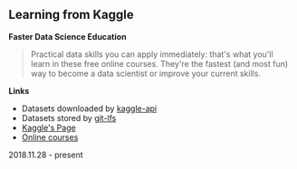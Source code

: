 ## Learning from Kaggle
**Faster Data Science Education**
> Practical data skills you can apply immediately: that's what you'll learn in these free online courses.
> They're the fastest (and most fun) way to become a data scientist or improve your current skills.

**Links**
- Datasets downloaded by [kaggle-api](https://github.com/Kaggle/kaggle-api)
- Datasets stored by [git-lfs](https://git-lfs.github.com/)
- [Kaggle's Page](https://www.kaggle.com/brightsunp)
- [Online courses](https://www.kaggle.com/learn/overview)

2018.11.28 - present

